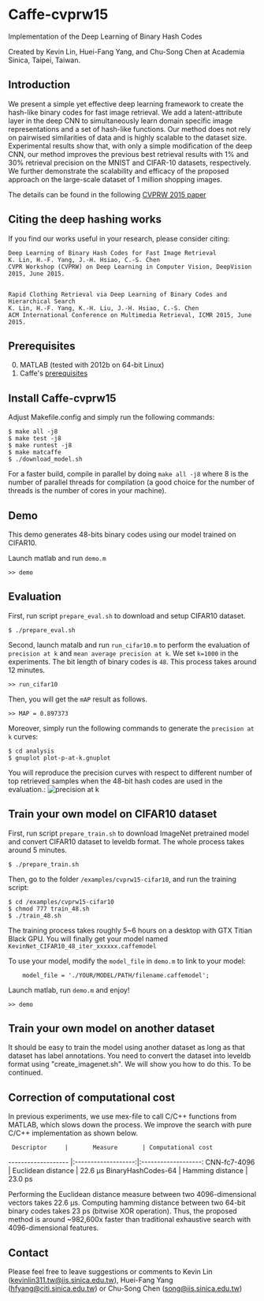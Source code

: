 # Caffe-cvprw15 

Implementation of the Deep Learning of Binary Hash Codes

Created by Kevin Lin, Huei-Fang Yang, and Chu-Song Chen at Academia Sinica, Taipei, Taiwan.


## Introduction

We present a simple yet effective deep learning framework to create the hash-like binary codes for fast image retrieval. We add a latent-attribute layer in the deep CNN to simultaneously learn domain specific image representations and a set of hash-like functions. Our method does not rely on pairwised similarities of data and is highly scalable to the dataset size. Experimental results show that, with only a simple modification of the deep CNN, our method improves the previous best retrieval results with 1% and 30% retrieval precision on the MNIST and CIFAR-10 datasets, respectively. We further demonstrate the scalability and efficacy of the proposed approach on the large-scale dataset of 1 million shopping images.

The details can be found in the following [CVPRW 2015 paper](http://www.iis.sinica.edu.tw/~kevinlin311.tw/cvprw15.pdf)


## Citing the deep hashing works

If you find our works useful in your research, please consider citing:

    Deep Learning of Binary Hash Codes for Fast Image Retrieval
    K. Lin, H.-F. Yang, J.-H. Hsiao, C.-S. Chen
    CVPR Workshop (CVPRW) on Deep Learning in Computer Vision, DeepVision 2015, June 2015.


    Rapid Clothing Retrieval via Deep Learning of Binary Codes and Hierarchical Search
    K. Lin, H.-F. Yang, K.-H. Liu, J.-H. Hsiao, C.-S. Chen
    ACM International Conference on Multimedia Retrieval, ICMR 2015, June 2015.


## Prerequisites

  0. MATLAB (tested with 2012b on 64-bit Linux)
  0. Caffe's [prerequisites](http://caffe.berkeleyvision.org/installation.html#prequequisites)


## Install Caffe-cvprw15

Adjust Makefile.config and simply run the following commands:

    $ make all -j8
    $ make test -j8
    $ make runtest -j8
    $ make matcaffe
    $ ./download_model.sh

For a faster build, compile in parallel by doing `make all -j8` where 8 is the number of parallel threads for compilation (a good choice for the number of threads is the number of cores in your machine).


## Demo

This demo generates 48-bits binary codes using our model trained on CIFAR10.
 
Launch matlab and run `demo.m`
    
    >> demo

## Evaluation

First, run script `prepare_eval.sh` to download and setup CIFAR10 dataset. 

    $ ./prepare_eval.sh


Second, launch matalb and run `run_cifar10.m` to perform the evaluation of `precision at k` and `mean average precision at k`. We set `k=1000` in the experiments. The bit length of binary codes is `48`. This process takes around 12 minutes.
    
    >> run_cifar10


Then, you will get the `mAP` result as follows. 

    >> MAP = 0.897373

Moreover, simply run the following commands to generate the `precision at k` curves:

    $ cd analysis
    $ gnuplot plot-p-at-k.gnuplot 

You will reproduce the precision curves with respect to different number of top retrieved samples when the 48-bit hash codes are
used in the evaluation.:
![precision at k](https://www.csie.ntu.edu.tw/~r01944012/cvprw15-cifar10.png)


 
## Train your own model on CIFAR10 dataset

First, run script `prepare_train.sh` to download ImageNet pretrained model and convert CIFAR10 dataset to leveldb format. The whole process takes around 5 minutes.


    $ ./prepare_train.sh


Then, go to the folder `/examples/cvprw15-cifar10`, and run the training script:


    $ cd /examples/cvprw15-cifar10
    $ chmod 777 train_48.sh
    $ ./train_48.sh


The training process takes roughly 5~6 hours on a desktop with GTX Titian Black GPU.
You will finally get your model named `KevinNet_CIFAR10_48_iter_xxxxxx.caffemodel`

To use your model, modify the `model_file` in `demo.m` to link to your model:

```
    model_file = './YOUR/MODEL/PATH/filename.caffemodel';
```

Launch matlab, run `demo.m` and enjoy!
    
    >> demo


## Train your own model on another dataset

It should be easy to train the model using another dataset as long as that dataset has label annotations. You need to convert the dataset into leveldb format using "create_imagenet.sh".  We will show you how to do this. To be continued.

 
## Correction of computational cost

In previous experiments, we use mex-file to call C/C++ functions from MATLAB, which slows down the process. We improve the search with pure C/C++ implementation as shown below.


     Descriptor     |       Measure       | Computational cost
------------------- |:-------------------:|:-------------------:
CNN-fc7-4096        | Euclidean distance  |       22.6 μs
BinaryHashCodes-64  | Hamming distance    |       23.0 ps


Performing the Euclidean distance measure between two 4096-dimensional vectors takes 22.6 μs.
Computing hamming distance between two 64-bit binary codes takes 23 ps (bitwise XOR operation).
Thus, the proposed method is around ~982,600x faster than traditional exhaustive search with 4096-dimensional features.


## Contact

Please feel free to leave suggestions or comments to Kevin Lin (kevinlin311.tw@iis.sinica.edu.tw), Huei-Fang Yang (hfyang@citi.sinica.edu.tw) or Chu-Song Chen (song@iis.sinica.edu.tw)



